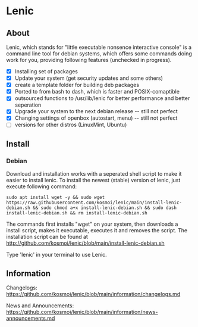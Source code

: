# Lenic

## About

Lenic, which stands for "little executable nonsence interactive console" is a command line tool for debian systems, which offers some commands doing work for you, providing following features (unchecked in progress).

- [x] Installing set of packages
- [x] Update your system (get security updates and some others)
- [x] create a template folder for building deb packages
- [x] Ported to from bash to dash, which is faster and POSIX-comaptible
- [x] outsourced functions to /usr/lib/lenic for better performance and better seperation
- [x] Upgrade your system to the next debian release -- still not perfect
- [x] Changing settings of openbox (autostart, menu) -- still not perfect
- [ ] versions for other distros (LinuxMint, Ubuntu)

## Install

### Debian

Download and installation works with a seperated shell script to make it easier to install lenic. To install the newest (stable) version of lenic, just execute following command:

`sudo apt install wget -y && sudo wget https://raw.githubusercontent.com/kosmoi/lenic/main/install-lenic-debian.sh && sudo chmod a+x install-lenic-debian.sh && sudo dash install-lenic-debian.sh && rm install-lenic-debian.sh`

The commands first installs "wget" on your system, then downloads a install script, makes it executable, executes it and removes the script. The installation script can be found at http://github.com/kosmoi/lenic/blob/main/install-lenic-debian.sh

Type 'lenic' in your terminal to use Lenic.

## Information

Changelogs: https://github.com/kosmoi/lenic/blob/main/information/changelogs.md

News and Announcements: https://github.com/kosmoi/lenic/blob/main/information/news-announcements.md
